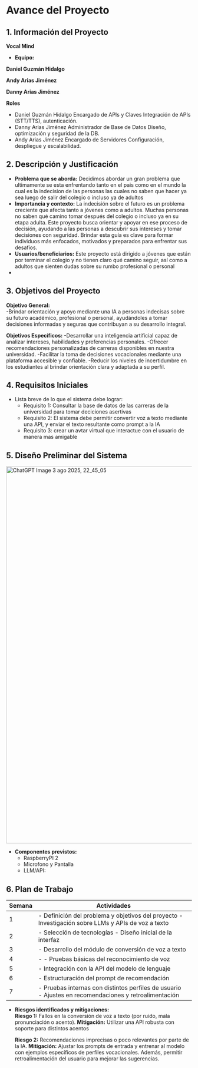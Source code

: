 # Avance del Proyecto

## 1. Información del Proyecto
**Vocal Mind**
- **Equipo:**

**Daniel Guzmán Hidalgo**
  
**Andy Arias Jiménez**

**Danny Arias Jiménez**

  **Roles**
- Daniel Guzmán Hidalgo	Encargado de APIs y Claves	Integración de APIs (STT/TTS), autenticación.
- Danny Arias Jiménez	Administrador de Base de Datos	Diseño, optimización y seguridad de la DB.
- Andy Arias Jiménez	Encargado de Servidores	Configuración, despliegue y escalabilidad.

## 2. Descripción y Justificación
- **Problema que se aborda:** Decidimos abordar un gran problema que ultimamente se esta enfrentando tanto en el pais como en el mundo la cual es la indecision de las personas las cuales no saben que hacer ya sea luego de salir del colegio o incluso ya de adultos
- **Importancia y contexto:** La indecisión sobre el futuro es un problema creciente que afecta tanto a jóvenes como a adultos. Muchas personas no saben qué camino tomar después del colegio o incluso ya en su etapa adulta. Este proyecto busca orientar y apoyar en ese proceso de decisión, ayudando a las personas a descubrir sus intereses y tomar decisiones con seguridad. Brindar esta guía es clave para formar individuos más enfocados, motivados y preparados para enfrentar sus desafíos.  
- **Usuarios/beneficiarios:**  Este proyecto está dirigido a jóvenes que están por terminar el colegio y no tienen claro qué camino seguir, así como a adultos que sienten dudas sobre su rumbo profesional o personal
- 

## 3. Objetivos del Proyecto
 **Objetivo General:**  
 -Brindar orientación y apoyo mediante una IA a personas indecisas sobre su futuro académico, profesional o personal, ayudándoles a tomar decisiones informadas y seguras que contribuyan a su desarrollo integral.
 
 **Objetivos Específicos:**
-Desarrollar una inteligencia artificial capaz de analizar intereses, habilidades y preferencias personales.
-Ofrecer recomendaciones personalizadas de carreras disponibles en nuestra universidad.
-Facilitar la toma de decisiones vocacionales mediante una plataforma accesible y confiable.
-Reducir los niveles de incertidumbre en los estudiantes al brindar orientación clara y adaptada a su perfil.

## 4. Requisitos Iniciales
- Lista breve de lo que el sistema debe lograr:  
  - Requisito 1: Consultar la base de datos de las carreras de la universidad para tomar deciciones asertivas
  - Requisito 2: El sistema debe permitir convertir voz a texto mediante una API, y enviar el texto resultante como prompt a la IA
  - Requisito 3: crear un avtar virtual que interactue con el usuario de manera mas amigable

## 5. Diseño Preliminar del Sistema

<img width="1536" height="1024" alt="ChatGPT Image 3 ago 2025, 22_45_05" src="https://github.com/user-attachments/assets/60f68e26-c590-4ebe-8c20-e0003a5726dc" />

- **Componentes previstos:**  
  - RaspberryPI 2 
  - Microfono y Pantalla 
  - LLM/API:  
    


## 6. Plan de Trabajo

| Semana | Actividades                                                                                                            |
| ------ | ---------------------------------------------------------------------------------------------------------------------- |
| 1      | - Definición del problema y objetivos del proyecto - Investigación sobre LLMs y APIs de voz a texto                    |
| 2      | - Selección de tecnologías - Diseño inicial de la interfaz                                                             |
| 3      | - Desarrollo del módulo de conversión de voz a texto                                                                   |
| 4      | - - Pruebas básicas del reconocimiento de voz                                                                          |
| 5      | - Integración con la API del modelo de lenguaje                                                                        |
| 6      | - Estructuración del prompt de recomendación                                                                           |
| 7      | - Pruebas internas con distintos perfiles de usuario<br>- Ajustes en recomendaciones y retroalimentación               |


- **Riesgos identificados y mitigaciones:**  
  **Riesgo 1:** Fallos en la conversión de voz a texto (por ruido, mala pronunciación o acento).
  **Mitigación:** Utilizar una API robusta con soporte para distintos acentos
  
  **Riesgo 2:** Recomendaciones imprecisas o poco relevantes por parte de la IA.
  **Mitigación:** Ajustar los prompts de entrada y entrenar al modelo con ejemplos específicos de perfiles vocacionales. Además, permitir retroalimentación del usuario para mejorar las       sugerencias.


